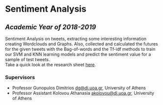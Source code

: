 # Sentiment Analysis

## _Academic Year of 2018-2019_

Sentiment Analysis on tweets, extracting some interesting information creating Wordclouds and Graphs. Also, collected and calculated the futures for the given tweets with the Bag-of-words and the Tf-idf methods to train our SVM and KNN learning models and predict the sentiment value for a sample of test tweets. <br />
Take a quick look at the research sheet [here](https://github.com/NickStavrakakis/Sentiment_Analysis/blob/master/scr/sentiment_analysis.ipynb).

### Supervisors

* Professor Gunopulos Dimitrios <dg@di.uoa.gr>, University of Athens
* Professor Assistant Kolovou Athanasia <akolovou@di.uoa.gr>, University of Athens
